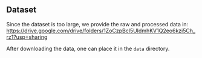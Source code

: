 ## Dataset
Since the dataset is too large, we provide the raw and processed data in: https://drive.google.com/drive/folders/1ZoCzpBcl5UIdmhKV1Q2eo6kzi5Ch_rz1?usp=sharing

After downloading the data, one can place it in the `data` directory.